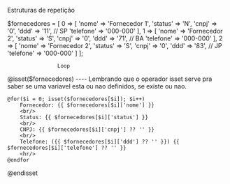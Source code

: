 Estruturas de repetição

$fornecedores = 
        [
            0 => [
                'nome' => 'Fornecedor 1',
                 'status' => 'N',
                  'cnpj' => '0',
                  'ddd' => '11', // SP
                  'telefone' => '000-000'
            ],
            1 => [
                'nome' => 'Fornecedor 2',
                 'status' => 'S',
                 'cnpj' => '0',
                 'ddd' => '71', // BA
                 'telefone' => '000-000'
            ],
            2 => [
                'nome' => 'Fornecedor 2',
                 'status' => 'S',
                 'cnpj' => '0',
                 'ddd' => '83', // JP
                 'telefone' => '000-000'
                ]
        ];


                    Loop

@isset($fornecedores)  ---- Lembrando que o operador isset
                            serve pra saber se uma variavel esta ou nao definidos, se existe ou nao.

    @for($i = 0; isset($fornecedores[$i]); $i++)
        Fornecedor: {{ $fornecedores[$i]['nome'] }}
        <br/>
        Status: {{ $fornecedores[$i]['status'] }}
        <br/>
        CNPJ: {{ $fornecedores[$i]['cnpj'] ?? '' }}
        <br/>
        Telefone: ({{ $fornecedores[$i]['ddd'] ?? '' }}) {{ $fornecedores[$i]['telefone'] ?? '' }}
        <hr/>
    @endfor

@endisset